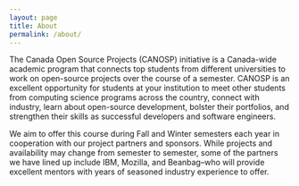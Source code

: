 ```yaml
---
layout: page
title: About
permalink: /about/
---
```


The Canada Open Source Projects (CANOSP) initiative is a Canada-wide academic
program that connects top students from different universities to work on
open-source projects over the course of a semester. CANOSP is an excellent
opportunity for students at your institution to meet other students from
computing science programs across the country, connect with industry, learn
about open-source development, bolster their portfolios, and strengthen their
skills as successful developers and software engineers.

We aim to offer this course during Fall and Winter semesters each year in
cooperation with our project partners and sponsors. While projects and
availability may change from semester to semester, some of the partners
we have lined up include IBM, Mozilla, and Beanbag–who will provide excellent
mentors with years of seasoned industry experience to offer.
